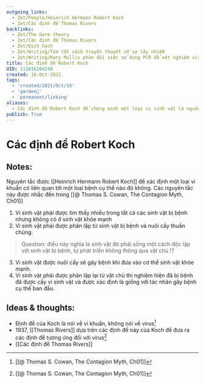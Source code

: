 ```yaml
---
outgoing_links:
  - Zet/People/Heinrich Hermann Robert Koch
  - Zet/Các định đề Thomas Rivers
backlinks:
  - Zet/The Germ theory
  - Zet/Các định đề Thomas Rivers
  - Zet/Dịch hạch
  - Zet/Writing/Tóm tắt sách truyền thuyết về sự lây nhiễm
  - Zet/Writing/Kary Mullis phản đối việc sử dụng PCR để xét nghiệm virus HIV
title: Các định đề Robert Koch
UID: 211016104248
created: 16-Oct-2021
tags:
  - 'created/2021/Oct/16'
  - 'garden🏡'
  - 'permanent/linking'
aliases:
  - Các định đề Robert Koch để chứng minh một loại vi sinh vật là nguồn gốc gây bệnh
publish: True
---
```

# Các định đề Robert Koch

## Notes:
Nguyên tắc được [[Heinrich Hermann Robert Koch]] để xác định một loại vi khuẩn có liên quan tới một loại bệnh cụ thể nào đó không. Các nguyên tắc này được nhắc đến trong [[@ Thomas S. Cowan, The Contagion Myth, Ch01]]

1. Vi sinh vật phải được tìm thấy nhiều trong tất cả các sinh vật bị bệnh nhưng không có ở sinh vật khỏe mạnh
2. Vi sinh vật phải được phân lập từ sinh vật bị bệnh và nuôi cấy thuần chủng.
> Question: điều này nghĩa là sinh vật đó phải sống một cách độc lập với sinh vật bị bệnh, tự phát triển không thông qua vật chủ !?

3. Vi sinh vật được nuôi cấy sẽ gây bệnh khi đưa vào cơ thể sinh vật khỏe mạnh.
4. Vi sinh vật phải được phân lập lại từ vật chủ thí nghiệm hiện đã bị bệnh đã được cấy vi sinh vật và được xác định là giống với tác nhân gây bệnh cụ thể ban đầu.

## Ideas & thoughts:
- Định đề của Koch là nói về vi khuẩn, không nói về virus[^koch]
- 1937, [[Thomas Rivers]] dựa trên các định đề này của Koch để đưa ra các định đề tương ứng đối với virus[^river]
- [[Các định đề Thomas Rivers]]


[^koch]:[[@ Thomas S. Cowan, The Contagion Myth, Ch01]]
[^river]:[[@ Thomas S. Cowan, The Contagion Myth, Ch01]]

